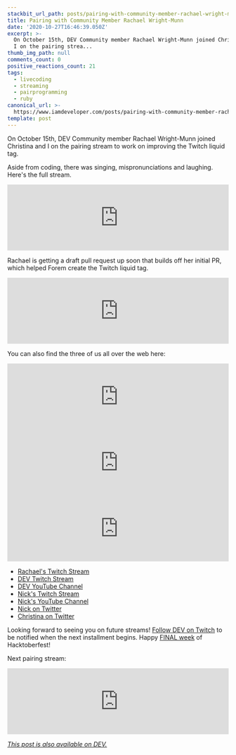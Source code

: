```yaml
---
stackbit_url_path: posts/pairing-with-community-member-rachael-wright-munn-5bol
title: Pairing with Community Member Rachael Wright-Munn
date: '2020-10-27T16:46:39.050Z'
excerpt: >-
  On October 15th, DEV Community member Rachael Wright-Munn joined Christina and
  I on the pairing strea...
thumb_img_path: null
comments_count: 0
positive_reactions_count: 21
tags:
  - livecoding
  - streaming
  - pairprogramming
  - ruby
canonical_url: >-
  https://www.iamdeveloper.com/posts/pairing-with-community-member-rachael-wright-munn-5bol/
template: post
---
```

On October 15th, DEV Community member Rachael Wright-Munn joined Christina and I on the pairing stream to work on improving the Twitch liquid tag.

Aside from coding, there was singing, mispronunciations and laughing. Here's the full stream.


<iframe class="liquidTag" src="https://dev.to/embed/youtube?args=CKlNLcfxiHs" style="border: 0; width: 100%;"></iframe>


Rachael is getting a draft pull request up soon that builds off her initial PR, which helped Forem create the Twitch liquid tag.


<iframe class="liquidTag" src="https://dev.to/embed/github?args=https%3A%2F%2Fgithub.com%2Fforem%2Fforem%2Fpull%2F10577" style="border: 0; width: 100%;"></iframe>


You can also find the three of us all over the web here:


<iframe class="liquidTag" src="https://dev.to/embed/user?args=chaelcodes" style="border: 0; width: 100%;"></iframe>



<iframe class="liquidTag" src="https://dev.to/embed/user?args=nickytonline" style="border: 0; width: 100%;"></iframe>



<iframe class="liquidTag" src="https://dev.to/embed/user?args=coffeecraftcode" style="border: 0; width: 100%;"></iframe>


* [Rachael's Twitch Stream](https://www.twitch.tv/ChaelCodes)
* [DEV Twitch Stream](https://www.twitch.tv/thepracticaldev)
* [DEV YouTube Channel](https://www.youtube.com/c/thepracticaldevteam)
* [Nick's Twitch Stream](https://www.twitch.tv/nickytonline)
* [Nick's YouTube Channel](https://iamdeveloper.com/youtube)
* [Nick on Twitter](https://twitter.com/nickytonline)
* [Christina on Twitter](https://twitter.com/coffeecraftcode)

Looking forward to seeing you on future streams! [Follow DEV on Twitch](twitch.tv/thepracticaldev) to be notified when the next installment begins. Happy [FINAL week](https://dev.to/devteam/final-week-of-hacktoberfest-4cch) of Hacktoberfest!

Next pairing stream:


<iframe class="liquidTag" src="https://dev.to/embed/listing?args=https%3A%2F%2Fdev.to%2Flistings%2Fevents%2Fpair-programming-with-shriyash-jalukar-36o9" style="border: 0; width: 100%;"></iframe>





*[This post is also available on DEV.](https://dev.to/devteam/pairing-with-community-member-rachael-wright-munn-5bol)*


<script>
const parent = document.getElementsByTagName('head')[0];
const script = document.createElement('script');
script.type = 'text/javascript';
script.src = 'https://cdnjs.cloudflare.com/ajax/libs/iframe-resizer/4.1.1/iframeResizer.min.js';
script.charset = 'utf-8';
script.onload = function() {
    window.iFrameResize({}, '.liquidTag');
};
parent.appendChild(script);
</script>    
